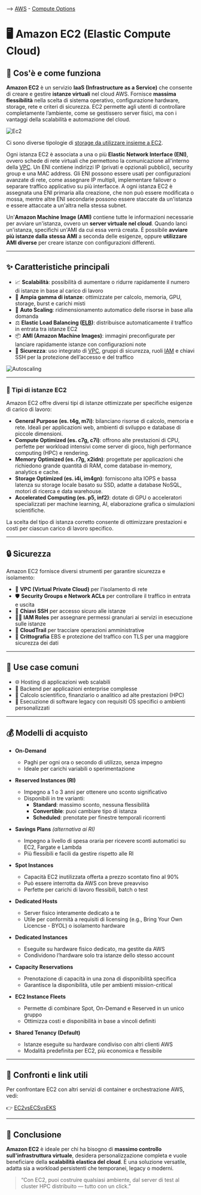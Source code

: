 --> [AWS](/00-Intro/AWS.md)  -  [Compute Options](/01-Compute-options/AWS-Compute-Options.md)
# 🖥️ Amazon EC2 (Elastic Compute Cloud)

## 📘 Cos'è e come funziona

**Amazon EC2** è un servizio **IaaS (Infrastructure as a Service)** che consente di creare e gestire **istanze virtuali** nel cloud AWS. Fornisce **massima flessibilità** nella scelta di sistema operativo, configurazione hardware, storage, rete e criteri di sicurezza. EC2 permette agli utenti di controllare completamente l’ambiente, come se gestissero server fisici, ma con i vantaggi della scalabilità e automazione del cloud.

![Ec2](ec2.png)

Ci sono diverse tipologie di [storage da utilizzare insieme a EC2](/02-Storage-services/EC2-Storage.md).

Ogni istanza EC2 è associata a una o più **Elastic Network Interface (ENI)**, ovvero schede di rete virtuali che permettono la comunicazione all'interno della [VPC](/03-CDN-e-Networking/Amazon-VPC.md).
Un ENI contiene indirizzi IP (privati e opzionali pubblici), security group e una MAC address. 
Gli ENI possono essere usati per configurazioni avanzate di rete, come assegnare IP multipli, implementare failover o separare traffico applicativo su più interfacce.
A ogni istanza EC2 è assegnata una ENI primaria alla creazione, che non può essere modificata o mossa, mentre altre ENI secondarie possono essere staccate da un'istanza e essere attaccate a un'altra nella stessa subnet.

Un'**Amazon Machine Image (AMI)** contiene tutte le informazioni necessarie per avviare un'istanza, ovvero un **server virtuale nel cloud**. Quando lanci un'istanza, specifichi un'AMI da cui essa verrà creata. È possibile **avviare più istanze dalla stessa AMI** a seconda delle esigenze, oppure **utilizzare AMI diverse** per creare istanze con configurazioni differenti.


---

## ✨ Caratteristiche principali

- 📈 **Scalabilità**: possibilità di aumentare o ridurre rapidamente il numero di istanze in base al carico di lavoro
- 🔧 **Ampia gamma di istanze**: ottimizzate per calcolo, memoria, GPU, storage, burst e carichi misti
- 🔄 **Auto Scaling**: ridimensionamento automatico delle risorse in base alla domanda
- ⚖️ **Elastic Load Balancing ([ELB](/03-CDN-e-Networking/Amazon-ELB.md))**: distribuisce automaticamente il traffico in entrata tra istanze EC2
- 📦 **AMI (Amazon Machine Images)**: immagini preconfigurate per lanciare rapidamente istanze con configurazioni note
- 🔐 **Sicurezza**: uso integrato di [VPC](/03-CDN-e-Networking/Amazon-VPC.md), gruppi di sicurezza, ruoli [IAM](/09-Sicurezza-Compliance-Governance/Sicurezza/AWS-IAM.md) e chiavi SSH per la protezione dell’accesso e del traffico

![Autoscaling](EC2-autoscaling.png)

---
### 🧩 Tipi di istanze EC2

Amazon EC2 offre diversi tipi di istanze ottimizzate per specifiche esigenze di carico di lavoro:

- **General Purpose (es. t4g, m7i)**: bilanciano risorse di calcolo, memoria e rete. Ideali per applicazioni web, ambienti di sviluppo e database di piccole dimensioni.
- **Compute Optimized (es. c7g, c7i)**: offrono alte prestazioni di CPU, perfette per workload intensivi come server di gioco, high performance computing (HPC) e rendering.
- **Memory Optimized (es. r7g, x2idn)**: progettate per applicazioni che richiedono grande quantità di RAM, come database in-memory, analytics e cache.
- **Storage Optimized (es. i4i, im4gn)**: forniscono alta IOPS e bassa latenza su storage locale basato su SSD, adatte a database NoSQL, motori di ricerca e data warehouse.
- **Accelerated Computing (es. p5, inf2)**: dotate di GPU o acceleratori specializzati per machine learning, AI, elaborazione grafica o simulazioni scientifiche.

La scelta del tipo di istanza corretto consente di ottimizzare prestazioni e costi per ciascun carico di lavoro specifico.

---

## 🔒 Sicurezza

Amazon EC2 fornisce diversi strumenti per garantire sicurezza e isolamento:

- 🧱 **VPC (Virtual Private Cloud)** per l'isolamento di rete
- 🛡️ **Security Groups e Network ACLs** per controllare il traffico in entrata e uscita
- 🔑 **Chiavi SSH** per accesso sicuro alle istanze
- 🧑‍💼 **IAM Roles** per assegnare permessi granulari ai servizi in esecuzione sulle istanze
- 📜 **CloudTrail** per tracciare operazioni amministrative
- 🔐 **Crittografia** EBS e protezione del traffico con TLS per una maggiore sicurezza dei dati

---

## 🚀 Use case comuni

- 🌐 Hosting di applicazioni web scalabili
- 🧠 Backend per applicazioni enterprise complesse
- 🧮 Calcolo scientifico, finanziario o analitico ad alte prestazioni (HPC)
- 🧱 Esecuzione di software legacy con requisiti OS specifici o ambienti personalizzati

---

## 💰 Modelli di acquisto

- **On-Demand**  
  - Paghi per ogni ora o secondo di utilizzo, senza impegno  
  - Ideale per carichi variabili o sperimentazione

- **Reserved Instances (RI)**  
  - Impegno a 1 o 3 anni per ottenere uno sconto significativo  
  - Disponibili in tre varianti:
    - **Standard**: massimo sconto, nessuna flessibilità
    - **Convertible**: puoi cambiare tipo di istanza
    - **Scheduled**: prenotate per finestre temporali ricorrenti

- **Savings Plans** *(alternativa ai RI)*  
  - Impegno a livello di spesa oraria per ricevere sconti automatici su EC2, Fargate e Lambda  
  - Più flessibili e facili da gestire rispetto alle RI

- **Spot Instances**  
  - Capacità EC2 inutilizzata offerta a prezzo scontato fino al 90%  
  - Può essere interrotta da AWS con breve preavviso  
  - Perfette per carichi di lavoro flessibili, batch o test

- **Dedicated Hosts**  
  - Server fisico interamente dedicato a te  
  - Utile per conformità a requisiti di licensing (e.g., Bring Your Own Licencse - BYOL) o isolamento hardware

- **Dedicated Instances**  
  - Eseguite su hardware fisico dedicato, ma gestite da AWS  
  - Condividono l’hardware solo tra istanze dello stesso account

- **Capacity Reservations**  
  - Prenotazione di capacità in una zona di disponibilità specifica  
  - Garantisce la disponibilità, utile per ambienti mission-critical

- **EC2 Instance Fleets**  
  - Permette di combinare Spot, On-Demand e Reserved in un unico gruppo  
  - Ottimizza costi e disponibilità in base a vincoli definiti

- **Shared Tenancy (Default)**  
  - Istanze eseguite su hardware condiviso con altri clienti AWS  
  - Modalità predefinita per EC2, più economica e flessibile


---

## 🔁 Confronti e link utili

Per confrontare EC2 con altri servizi di container e orchestrazione AWS, vedi:

👉 [EC2vsECSvsEKS](/01-Compute-options/EC2vsECSvsEKS.md)

---

## 📌 Conclusione

**Amazon EC2** è ideale per chi ha bisogno di **massimo controllo sull'infrastruttura virtuale**, desidera personalizzazione completa e vuole beneficiare della **scalabilità elastica del cloud**. È una soluzione versatile, adatta sia a workload persistenti che temporanei, legacy o moderni.

> “Con EC2, puoi costruire qualsiasi ambiente, dal server di test al cluster HPC distribuito — tutto con un click.”


